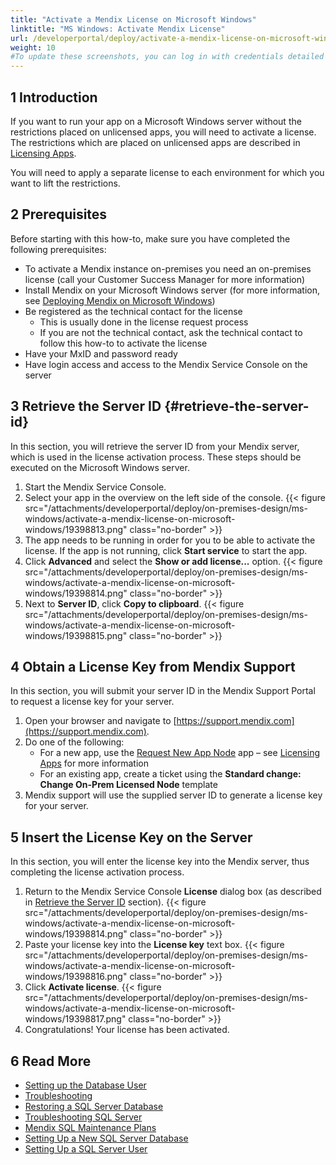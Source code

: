 ```yaml
---
title: "Activate a Mendix License on Microsoft Windows"
linktitle: "MS Windows: Activate Mendix License"
url: /developerportal/deploy/activate-a-mendix-license-on-microsoft-windows/
weight: 10
#To update these screenshots, you can log in with credentials detailed in How to Update Screenshots Using Team Apps.
---
```


## 1 Introduction

If you want to run your app on a Microsoft Windows server without the restrictions placed on unlicensed apps, you will need to activate a license. The restrictions which are placed on unlicensed apps are described in [Licensing Apps](/developerportal/deploy/licensing-apps-outside-mxcloud/).

You will need to apply a separate license to each environment for which you want to lift the restrictions.

## 2 Prerequisites

Before starting with this how-to, make sure you have completed the following prerequisites:

* To activate a Mendix instance on-premises you need an on-premises license (call your Customer Success Manager for more information)
* Install Mendix on your Microsoft Windows server (for more information, see [Deploying Mendix on Microsoft Windows](/developerportal/deploy/deploy-mendix-on-microsoft-windows/))
* Be registered as the technical contact for the license
    * This is usually done in the license request process
    * If you are not the technical contact, ask the technical contact to follow this how-to to activate the license
* Have your MxID and password ready
* Have login access and access to the Mendix Service Console on the server

## 3 Retrieve the Server ID {#retrieve-the-server-id}

In this section, you will retrieve the server ID from your Mendix server, which is used in the license activation process. These steps should be executed on the Microsoft Windows server.

1. Start the Mendix Service Console.
2. Select your app in the overview on the left side of the console.
    {{< figure src="/attachments/developerportal/deploy/on-premises-design/ms-windows/activate-a-mendix-license-on-microsoft-windows/19398813.png" class="no-border" >}}
3. The app needs to be running in order for you to be able to activate the license. If the app is not running, click **Start service** to start the app.
4. Click **Advanced** and select the **Show or add license...** option.
    {{< figure src="/attachments/developerportal/deploy/on-premises-design/ms-windows/activate-a-mendix-license-on-microsoft-windows/19398814.png" class="no-border" >}} 
5. Next to **Server ID**, click **Copy to clipboard**.
    {{< figure src="/attachments/developerportal/deploy/on-premises-design/ms-windows/activate-a-mendix-license-on-microsoft-windows/19398815.png" class="no-border" >}} 

## 4 Obtain a License Key from Mendix Support

In this section, you will submit your server ID in the Mendix Support Portal to request a license key for your server.

1. Open your browser and navigate to [https://support.mendix.com](https://support.mendix.com).
2. Do one of the following:
    * For a new app, use the [Request New App Node](https://newnode.mendix.com/) app – see [Licensing Apps](/developerportal/deploy/licensing-apps-outside-mxcloud/) for more information
    * For an existing app, create a ticket using the **Standard change: Change On-Prem Licensed Node** template
3. Mendix support will use the supplied server ID to generate a license key for your server.

## 5 Insert the License Key on the Server

In this section, you will enter the license key into the Mendix server, thus completing the license activation process.

1. Return to the Mendix Service Console **License** dialog box (as described in [Retrieve the Server ID](#retrieve-the-server-id) section).
    {{< figure src="/attachments/developerportal/deploy/on-premises-design/ms-windows/activate-a-mendix-license-on-microsoft-windows/19398814.png" class="no-border" >}} 
2. Paste your license key into the **License key** text box.
    {{< figure src="/attachments/developerportal/deploy/on-premises-design/ms-windows/activate-a-mendix-license-on-microsoft-windows/19398816.png" class="no-border" >}} 
3. Click **Activate license**.
    {{< figure src="/attachments/developerportal/deploy/on-premises-design/ms-windows/activate-a-mendix-license-on-microsoft-windows/19398817.png" class="no-border" >}} 
4. Congratulations! Your license has been activated.

## 6 Read More

* [Setting up the Database User](/developerportal/deploy/setting-up-the-database-user/)
* [Troubleshooting](/developerportal/deploy/troubleshooting-iis/)
* [Restoring a SQL Server Database](/developerportal/deploy/restoring-a-sql-server-database/)
* [Troubleshooting SQL Server](/developerportal/deploy/troubleshooting-sql-server/)
* [Mendix SQL Maintenance Plans](/developerportal/deploy/mendix-sql-maintenance-plans/)
* [Setting Up a New SQL Server Database](/developerportal/deploy/setting-up-a-new-sql-server-database/)
* [Setting Up a SQL Server User](/developerportal/deploy/setting-up-a-sql-server-user/)
